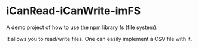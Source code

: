 # iCanRead-iCanWrite-imFS

A demo project of how to use the npm library fs (file system). 

It allows you to read/write files. One can easily implement a CSV file with it.
